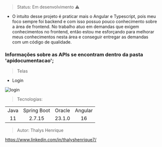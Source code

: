 > Status: Em desenvolvimento ⚠️

+ O intuito desse projeto é praticar mais o Angular e Typescript, pois meu foco sempre foi backend e com isso possuo pouco conhecimento sobre a área de frontend. No trabalho atuo em demandas que exigem conhecimentos no frontend, então estou me esforçando para melhorar meus conhecimentos nesta área e conseguir entregar as demandas com um código de qualidade.

### Informações sobre as APIs se encontram dentro da pasta 'apidocumentacao';

> Telas

+ Login

![login](https://github.com/thalyshenrique7/ecommerce/assets/100730757/307c0203-f0d0-4251-bf02-db4b5959dc75)

> Tecnologias:

<table>
<tr align="center">
<td>Java</td>
<td>Spring Boot</td>
<td>Oracle</td>
<td>Angular</td>
</tr>

<tr align="center">
<td>11</td>
<td>2.7.15</td>
<td>23.1.0</td>
<td>16</td>
</tr>
</table>

> Autor: Thalys Henrique

https://www.linkedin.com/in/thalyshenrique7/
